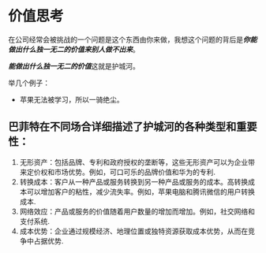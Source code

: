 # 价值思考

在公司经常会被挑战的一个问题是这个东西由你来做，我想这个问题的背后是***你能做出什么独一无二的价值来别人做不出来***。

***能做出什么独一无二的价值***这就是护城河。

举几个例子：
- 苹果无法被学习，所以一骑绝尘。




## 巴菲特在不同场合详细描述了护城河的各种类型和重要性：
1. 无形资产：包括品牌、专利和政府授权的垄断等，这些无形资产可以为企业带来定价权和市场优势。例如，可口可乐的品牌价值和华为的专利.
2. 转换成本：客户从一种产品或服务转换到另一种产品或服务的成本。高转换成本可以增加客户的粘性，减少流失率。例如，苹果电脑和腾讯微信的用户转换成本.
3. 网络效应：产品或服务的价值随着用户数量的增加而增加。例如，社交网络和支付系统.
4. 成本优势：企业通过规模经济、地理位置或独特资源获取成本优势，从而在竞争中占据优势.
